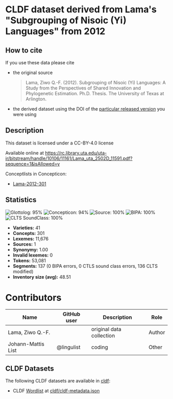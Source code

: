 # CLDF dataset derived from Lama's "Subgrouping of Nisoic (Yi) Languages" from 2012

## How to cite

If you use these data please cite
- the original source
  > Lama, Ziwo Q.-F. (2012). Subgrouping of Nisoic (Yi) Languages: A Study from the Perspectives of Shared Innovation and Phylogenetic Estimation. Ph.D. Thesis. The University of Texas at Arlington.
- the derived dataset using the DOI of the [particular released version](../../releases/) you were using

## Description


This dataset is licensed under a CC-BY-4.0 license

Available online at https://rc.library.uta.edu/uta-ir/bitstream/handle/10106/11161/Lama_uta_2502D_11591.pdf?sequence=1&isAllowed=y


Conceptlists in Concepticon:
- [Lama-2012-301](https://concepticon.clld.org/contributions/Lama-2012-301)
## Statistics


![Glottolog: 95%](https://img.shields.io/badge/Glottolog-95%25-green.svg "Glottolog: 95%")
![Concepticon: 94%](https://img.shields.io/badge/Concepticon-94%25-green.svg "Concepticon: 94%")
![Source: 100%](https://img.shields.io/badge/Source-100%25-brightgreen.svg "Source: 100%")
![BIPA: 100%](https://img.shields.io/badge/BIPA-100%25-brightgreen.svg "BIPA: 100%")
![CLTS SoundClass: 100%](https://img.shields.io/badge/CLTS%20SoundClass-100%25-brightgreen.svg "CLTS SoundClass: 100%")

- **Varieties:** 41
- **Concepts:** 301
- **Lexemes:** 11,676
- **Sources:** 1
- **Synonymy:** 1.00
- **Invalid lexemes:** 0
- **Tokens:** 53,081
- **Segments:** 137 (0 BIPA errors, 0 CTLS sound class errors, 136 CLTS modified)
- **Inventory size (avg):** 48.51

# Contributors

Name | GitHub user | Description | Role
 --- | --- | --- | ----
Lama, Ziwo Q.-F. | | original data collection | Author
Johann-Mattis List | @lingulist | coding | Other




## CLDF Datasets

The following CLDF datasets are available in [cldf](cldf):

- CLDF [Wordlist](https://github.com/cldf/cldf/tree/master/modules/Wordlist) at [cldf/cldf-metadata.json](cldf/cldf-metadata.json)
